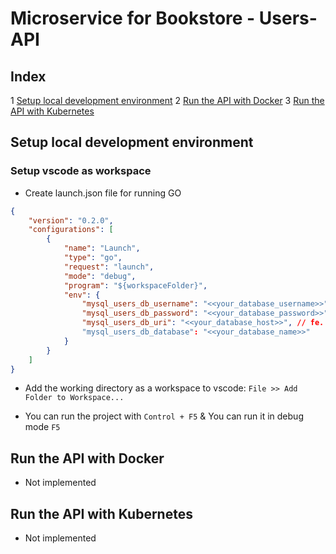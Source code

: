 # Microservice for Bookstore - Users-API

## Index

1 [Setup local development environment](#setup-local-development-environment)
2 [Run the API with Docker](#run-the-api-with-docker)
3 [Run the API with Kubernetes](#run-the-api-with-kubernetes)

## Setup local development environment

### Setup vscode as workspace

* Create launch.json file for running GO

```json
{
    "version": "0.2.0",
    "configurations": [
        {
            "name": "Launch",
            "type": "go",
            "request": "launch",
            "mode": "debug",
            "program": "${workspaceFolder}",
            "env": {
                "mysql_users_db_username": "<<your_database_username>>",
                "mysql_users_db_password": "<<your_database_password>>",
                "mysql_users_db_uri": "<<your_database_host>>", // fe.: 127.0.0.1:3306
                "mysql_users_db_database": "<<your_database_name>>"
            }
        }
    ]
}
```
* Add the working directory as a workspace to vscode: `File >> Add Folder to Workspace...`

* You can run the project with `Control + F5` & You can run it in debug mode `F5`

## Run the API with Docker

* Not implemented

## Run the API with Kubernetes

* Not implemented